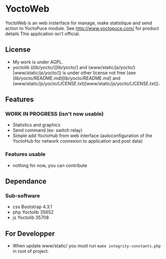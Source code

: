 # YoctoWeb

YoctoWeb is an web insterface for manage, make statistique and send action
to YoctoPuce module.
See http://www.yoctopuce.com/ for product details
This application isn't official.

## License
 - My work is under AGPL.
 - yoctolib ((lib/yocto/)[lib/yocto/] and 
     (www/static/js/yocto/)[www/static/js/yocto/]) is under other license not 
     free (see (lib/yocto/README.md)[lib/yocto/README.md] and 
     (www/static/js/yocto/LICENSE.txt)[www/static/js/yocto/LICENSE.txt]).

## Features
### WORK IN PROGRESS (isn't now usable)
 - Statistics and graphics
 - Send command (ex: switch relay)
 - Simple add YoctoHub from web interface (autoconfiguration of the YoctoHub
     for network connexion to application and post data)
### Features usable
 - nothing for now, you can contribute

## Dependance
### Sub-software
 - css Bootstrap 4.3.1
 - php Yoctolib 35652
 - js Yoctolib 35708

## For Developper
 - When update www/static/ you must run `make integrity-constants.php` in root
   of project.
